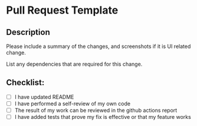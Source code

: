 # Pull Request Template
## Description

Please include a summary of the changes, and screenshots if it is UI related change.

List any dependencies that are required for this change.

## Checklist:

- [ ] I have updated README
- [ ] I have performed a self-review of my own code
- [ ] The result of my work can be reviewed in the github actions report
- [ ] I have added tests that prove my fix is effective or that my feature works
